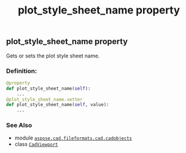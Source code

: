 ﻿---
title: plot_style_sheet_name property
second_title: Aspose.CAD for Python via .NET API References
description: 
type: docs
weight: 590
url: /python-net/aspose.cad.fileformats.cad.cadobjects/cadviewport/plot_style_sheet_name/
is_root: false
---

## plot_style_sheet_name property


Gets or sets the plot style sheet name.
### Definition:
```python
@property
def plot_style_sheet_name(self):
    ...
@plot_style_sheet_name.setter
def plot_style_sheet_name(self, value):
    ...
```

### See Also
* module [`aspose.cad.fileformats.cad.cadobjects`](../../)
* class [`CadViewport`](/cad/python-net/aspose.cad.fileformats.cad.cadobjects/cadviewport)
